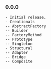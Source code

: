 ### 0.0.0
    - Initial release.
    - Creationals
    -- AbstractFactory
    -- Builder
    -- FactoryMethod
    -- Prototype
    -- Singleton
    - Structural
    -- Adapter
    -- Bridge
    -- Composite
